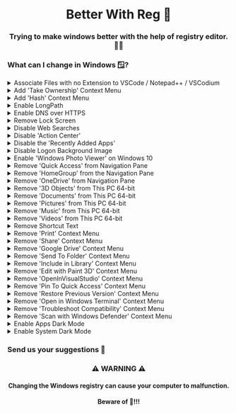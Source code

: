 <p align="center">
  <h1 align="center">Better With Reg 🧊</h1>
  <h3 align="center">Trying to make windows better with the help of registry editor. 👨‍💻</h3>
</p>

### What can I change in Windows 🪟?

<details>
  <summary>Associate Files with no Extension to VSCode / Notepad++ / VSCodium</summary>
  <h3 align="left">😵‍💫</h3>
  <h4 align="left">This item has no description yet.</h4>
</details>
<details>
  <summary>Add 'Take Ownership' Context Menu</summary>
  <h3 align="left">😥</h3>
  <h4 align="left">This item has no description yet.</h4>
</details>
<details>
  <summary>Add 'Hash' Context Menu</summary>
  <h3 align="left">😧</h3>
  <h4 align="left">This item has no description yet.</h4>
</details>
<details>
  <summary>Enable LongPath</summary>
  <h3 align="left">🥺</h3>
  <h4 align="left">This item has no description yet.</h4>
</details>
<details>
  <summary>Enable DNS over HTTPS</summary>
  <h3 align="left">😭</h3>
  <h4 align="left">This item has no description yet.</h4>
</details>
<details>
  <summary>Remove Lock Screen</summary>
  <h3 align="left">😣</h3>
  <h4 align="left">This item has no description yet.</h4>
</details>
<details>
  <summary>Disable Web Searches</summary>
  <h3 align="left">😫</h3>
  <h4 align="left">This item has no description yet.</h4>
</details>
<details>
  <summary>Disable 'Action Center'</summary>
  <h3 align="left">😩</h3>
  <h4 align="left">This item has no description yet.</h4>
</details>
<details>
  <summary>Disable the 'Recently Added Apps'</summary>
  <h3 align="left">😧</h3>
  <h4 align="left">This item has no description yet.</h4>
</details>
<details>
  <summary>Disable Logon Background Image</summary>
  <h3 align="left">😧</h3>
  <h4 align="left">This item has no description yet.</h4>
</details>
<details>
  <summary>Enable 'Windows Photo Viewer' on Windows 10</summary>
  <h3 align="left">😧</h3>
  <h4 align="left">This item has no description yet.</h4>
</details>
<details>
  <summary>Remove 'Quick Access' from Navigation Pane</summary>
  <h3 align="left">😧</h3>
  <h4 align="left">This item has no description yet.</h4>
</details>
<details>
  <summary>Remove 'HomeGroup' from the Navigation Pane</summary>
  <h3 align="left">😧</h3>
  <h4 align="left">This item has no description yet.</h4>
</details>
<details>
  <summary>Remove 'OneDrive' from Navigation Pane</summary>
  <h3 align="left">😧</h3>
  <h4 align="left">This item has no description yet.</h4>
</details>
<details>
  <summary>Remove '3D Objects' from This PC 64-bit</summary>
  <h3 align="left">😧</h3>
  <h4 align="left">This item has no description yet.</h4>
</details>
<details>
  <summary>Remove 'Documents' from This PC 64-bit</summary>
  <h3 align="left">😧</h3>
  <h4 align="left">This item has no description yet.</h4>
</details>
<details>
  <summary>Remove 'Pictures' from This PC 64-bit</summary>
  <h3 align="left">😧</h3>
  <h4 align="left">This item has no description yet.</h4>
</details>
<details>
  <summary>Remove 'Music' from This PC 64-bit</summary>
  <h3 align="left">😧</h3>
  <h4 align="left">This item has no description yet.</h4>
</details>
<details>
  <summary>Remove 'Videos' from This PC 64-bit</summary>
  <h3 align="left">😧</h3>
  <h4 align="left">This item has no description yet.</h4>
</details>
<details>
  <summary>Remove Shortcut Text</summary>
  <h3 align="left">😧</h3>
  <h4 align="left">This item has no description yet.</h4>
</details>
<details>
  <summary>Remove 'Print' Context Menu</summary>
  <h3 align="left">😧</h3>
  <h4 align="left">This item has no description yet.</h4>
</details>
<details>
  <summary>Remove 'Share' Context Menu</summary>
  <h3 align="left">😧</h3>
  <h4 align="left">This item has no description yet.</h4>
</details>
<details>
  <summary>Remove 'Google Drive' Context Menu</summary>
  <h3 align="left">😧</h3>
  <h4 align="left">This item has no description yet.</h4>
</details>
<details>
  <summary>Remove 'Send To Folder' Context Menu</summary>
  <h3 align="left">😧</h3>
  <h4 align="left">This item has no description yet.</h4>
</details>
<details>
  <summary>Remove 'Include in Library' Context Menu</summary>
  <h3 align="left">😧</h3>
  <h4 align="left">This item has no description yet.</h4>
</details>
<details>
  <summary>Remove 'Edit with Paint 3D' Context Menu</summary>
  <h3 align="left">😧</h3>
  <h4 align="left">This item has no description yet.</h4>
</details>
<details>
  <summary>Remove 'OpenInVisualStudio' Context Menu</summary>
  <h3 align="left">😧</h3>
  <h4 align="left">This item has no description yet.</h4>
</details>
<details>
  <summary>Remove 'Pin To Quick Access' Context Menu</summary>
  <h3 align="left">😧</h3>
  <h4 align="left">This item has no description yet.</h4>
</details>
<details>
  <summary>Remove 'Restore Previous Version' Context Menu</summary>
  <h3 align="left">😧</h3>
  <h4 align="left">This item has no description yet.</h4>
</details>
<details>
  <summary>Remove 'Open in Windows Terminal' Context Menu</summary>
  <h3 align="left">😧</h3>
  <h4 align="left">This item has no description yet.</h4>
</details>
<details>
  <summary>Remove 'Troubleshoot Compatibility' Context Menu</summary>
  <h3 align="left">😧</h3>
  <h4 align="left">This item has no description yet.</h4>
</details>
<details>
  <summary>Remove 'Scan with Windows Defender' Context Menu</summary>
  <h3 align="left">😧</h3>
  <h4 align="left">This item has no description yet.</h4>
</details>
<details>
  <summary>Enable Apps Dark Mode</summary>
  <h3 align="left">😧</h3>
  <h4 align="left">This item has no description yet.</h4>
</details>
<details>
  <summary>Enable System Dark Mode</summary>
  <h3 align="left">😧</h3>
  <h4 align="left">This item has no description yet.</h4>
</details>

<h3 align="left" style="border-bottom: none">Send us your suggestions 🤝</h3>

<p align="center">
  <h3 align="center">⚠️ WARNING ⚠️</h3>
  <h4 align="center">Changing the Windows registry can cause your computer to malfunction.</h4>
  <h4 align="center">Beware of 🐛!!!</h4>
</p>
